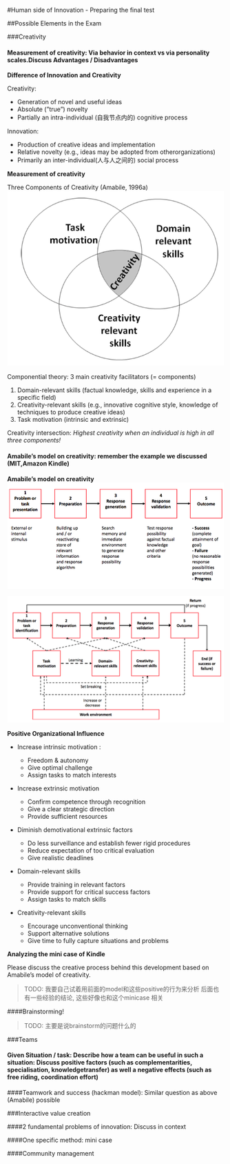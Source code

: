 #Human side of Innovation - Preparing the final test

##Possible Elements in the Exam

###Creativity

#### Measurement of creativity: Via behavior in context vs via personality scales.**Discuss Advantages / Disadvantages**
  
**Difference of Innovation and Creativity**

Creativity:

- Generation of novel and useful ideas 
- Absolute (”true”) novelty
- Partially an intra-individual (自我节点内的) cognitive process
  

Innovation:

- Production of creative ideas and implementation 
- Relative novelty (e.g., ideas may be adopted from otherorganizations)
- Primarily an inter-individual(人与人之间的) social process

**Measurement of creativity**

Three Components of Creativity (Amabile, 1996a)
![](./img/2017-01-25-14-48-44.png)

Componential theory: 3 main creativity facilitators (= components)

1. Domain-relevant skills (factual knowledge, skills and experience in a specific
field)
2. Creativity-relevant skills (e.g., innovative cognitive style, knowledge of
techniques to produce creative ideas)
3. Task motivation (intrinsic and extrinsic)

Creativity intersection: *Highest creativity when an individual is high in all three components!*




#### Amabile’s model on creativity: remember the example we discussed (MIT,Amazon Kindle)

**Amabile’s model on creativity**
![](./img/2017-01-25-15-05-53.png)

![](./img/2017-01-25-15-02-54.png)

**Positive Organizational Influence**

- Increase intrinsic motivation
:
	- Freedom & autonomy
	- Give optimal challenge
	- Assign tasks to match interests

- Increase extrinsic motivation
	- Confirm competence through recognition
	- Give a clear strategic direction
	- Provide sufficient resources

- Diminish demotivational extrinsic factors
	- Do less surveillance and establish fewer rigid procedures
	- Reduce expectation of too critical evaluation
	- Give realistic deadlines

- Domain-relevant skills
	- Provide training in relevant factors 
	- Provide support for critical success factors 
	- Assign tasks to match skills


- Creativity-relevant skills
	- Encourage unconventional thinking 
	- Support alternative solutions
	- Give time to fully capture situations and problems



**Analyzing the mini case of Kindle**


Please discuss the creative process behind this development based on Amabile’s model of creativity.

> TODO: 我要自己试着用前面的model和这些positive的行为来分析
> 后面也有一些经验的结论, 这些好像也和这个minicase 相关


####Brainstorming!

> TODO: 主要是说brainstorm的问题什么的


###Teams

#### Given Situation / task: Describe how a team can be useful in such a situation: Discuss positive factors (such as complementarities, specialisation, knowledgetransfer) as well a negative effects (such as free riding, coordination effort)


####Teamwork and success (hackman model): Similar question as above (Amabile) possible

###Interactive value creation

####2 fundamental problems of innovation: Discuss in context

####One specific method: mini case

####Community management